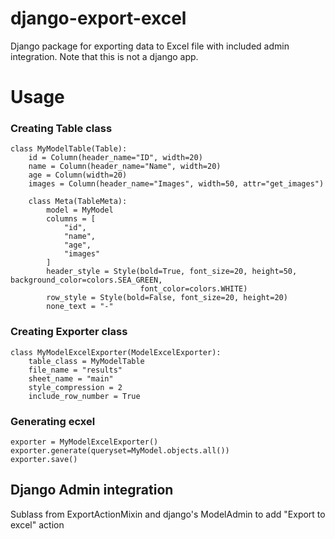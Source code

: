 # django-export-excel

Django package for exporting data to Excel file with included admin integration.
Note that this is not a django app.


# Usage


### Creating Table class
```
class MyModelTable(Table):
    id = Column(header_name="ID", width=20)
    name = Column(header_name="Name", width=20)
    age = Column(width=20)
    images = Column(header_name="Images", width=50, attr="get_images")

    class Meta(TableMeta):
        model = MyModel
        columns = [
            "id",
            "name",
            "age",
            "images"
        ]
        header_style = Style(bold=True, font_size=20, height=50, background_color=colors.SEA_GREEN,
                             font_color=colors.WHITE)
        row_style = Style(bold=False, font_size=20, height=20)
        none_text = "-"
```
### Creating Exporter class
```
class MyModelExcelExporter(ModelExcelExporter):
    table_class = MyModelTable
    file_name = "results"
    sheet_name = "main"
    style_compression = 2
    include_row_number = True
```

### Generating ecxel
```
exporter = MyModelExcelExporter()
exporter.generate(queryset=MyModel.objects.all())
exporter.save()
```

## Django Admin integration
Sublass from ExportActionMixin and django's ModelAdmin to add "Export to excel" action

